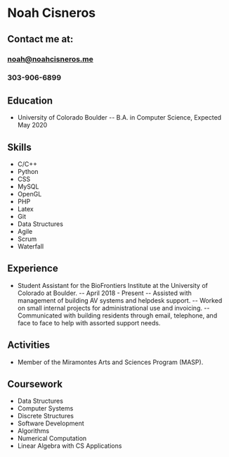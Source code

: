 # Noah Cisneros
## Contact me at:
### noah@noahcisneros.me
### 303-906-6899


## Education

- University of Colorado Boulder
-- B.A. in Computer Science, Expected May 2020


## Skills

- C/C++
- Python
- CSS
- MySQL
- OpenGL
- PHP
- Latex
- Git
- Data Structures
- Agile
- Scrum
- Waterfall

## Experience

- Student Assistant for the BioFrontiers Institute at the University of Colorado at Boulder.
-- April 2018 - Present
-- Assisted with management of building AV systems and helpdesk support.
-- Worked on small internal projects for administrational use and invoicing.
-- Communicated with building residents through email, telephone, and face to face to help with assorted support needs.


## Activities

- Member of the Miramontes Arts and Sciences Program (MASP).

## Coursework

- Data Structures
- Computer Systems
- Discrete Structures
- Software Development
- Algorithms
- Numerical Computation
- Linear Algebra with CS Applications
